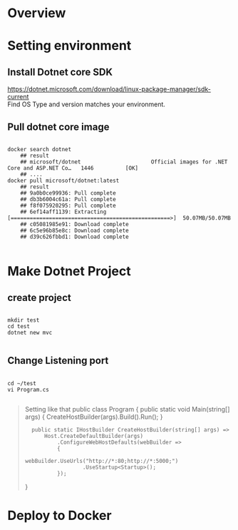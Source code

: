 # Overview

# Setting environment
## Install Dotnet core SDK
https://dotnet.microsoft.com/download/linux-package-manager/sdk-current
<br>Find OS Type and version matches your environment.

## Pull dotnet core image
<pre><code>
docker search dotnet
    ## result
    ## microsoft/dotnet                      Official images for .NET Core and ASP.NET Co…   1446          [OK]
    ## ....
docker pull microsoft/dotnet:latest
    ## result
    ## 9a0b0ce99936: Pull complete
    ## db3b6004c61a: Pull complete
    ## f8f075920295: Pull complete
    ## 6ef14aff1139: Extracting [==================================================>]  50.07MB/50.07MB
    ## c05081985e91: Download complete
    ## 6c5e96b85e8c: Download complete
    ## d39c626fbbd1: Download complete

</code></pre>

# Make Dotnet Project
## create project
<pre><code>
mkdir test
cd test
dotnet new mvc

</code></pre>

## Change Listening port
<pre><code>
cd ~/test
vi Program.cs

</code></pre>

 > Setting like that
 > public class Program
 >   {
 >       public static void Main(string[] args)
 >       {
 >           CreateHostBuilder(args).Build().Run();
 >       }
 >
 >       public static IHostBuilder CreateHostBuilder(string[] args) =>
 >           Host.CreateDefaultBuilder(args)
 >               .ConfigureWebHostDefaults(webBuilder =>
 >               {
 >                       webBuilder.UseUrls("http://*:80;http://*:5000;")
 >                       .UseStartup<Startup>();
 >               });
 >   }
 >
 
# Deploy to Docker

